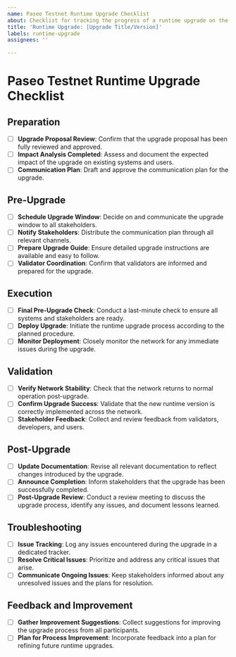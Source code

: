 ```yaml
---
name: Paseo Testnet Runtime Upgrade Checklist
about: Checklist for tracking the progress of a runtime upgrade on the Paseo Testnet.
title: 'Runtime Upgrade: [Upgrade Title/Version]'
labels: runtime-upgrade
assignees: ''

---
```


# Paseo Testnet Runtime Upgrade Checklist

## Preparation

- [ ] **Upgrade Proposal Review**: Confirm that the upgrade proposal has been fully reviewed and approved.
- [ ] **Impact Analysis Completed**: Assess and document the expected impact of the upgrade on existing systems and users.
- [ ] **Communication Plan**: Draft and approve the communication plan for the upgrade.

## Pre-Upgrade

- [ ] **Schedule Upgrade Window**: Decide on and communicate the upgrade window to all stakeholders.
- [ ] **Notify Stakeholders**: Distribute the communication plan through all relevant channels.
- [ ] **Prepare Upgrade Guide**: Ensure detailed upgrade instructions are available and easy to follow.
- [ ] **Validator Coordination**: Confirm that validators are informed and prepared for the upgrade.

## Execution

- [ ] **Final Pre-Upgrade Check**: Conduct a last-minute check to ensure all systems and stakeholders are ready.
- [ ] **Deploy Upgrade**: Initiate the runtime upgrade process according to the planned procedure.
- [ ] **Monitor Deployment**: Closely monitor the network for any immediate issues during the upgrade.

## Validation

- [ ] **Verify Network Stability**: Check that the network returns to normal operation post-upgrade.
- [ ] **Confirm Upgrade Success**: Validate that the new runtime version is correctly implemented across the network.
- [ ] **Stakeholder Feedback**: Collect and review feedback from validators, developers, and users.

## Post-Upgrade

- [ ] **Update Documentation**: Revise all relevant documentation to reflect changes introduced by the upgrade.
- [ ] **Announce Completion**: Inform stakeholders that the upgrade has been successfully completed.
- [ ] **Post-Upgrade Review**: Conduct a review meeting to discuss the upgrade process, identify any issues, and document lessons learned.

## Troubleshooting

- [ ] **Issue Tracking**: Log any issues encountered during the upgrade in a dedicated tracker.
- [ ] **Resolve Critical Issues**: Prioritize and address any critical issues that arise.
- [ ] **Communicate Ongoing Issues**: Keep stakeholders informed about any unresolved issues and the plans for resolution.

## Feedback and Improvement

- [ ] **Gather Improvement Suggestions**: Collect suggestions for improving the upgrade process from all participants.
- [ ] **Plan for Process Improvement**: Incorporate feedback into a plan for refining future runtime upgrades.

